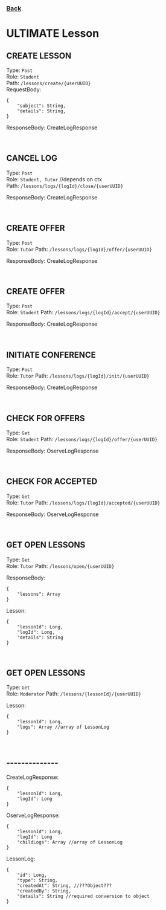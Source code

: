 ### [Back](./Main.md)

# ULTIMATE Lesson

## **CREATE LESSON**

Type: `Post`  
Role: `Student`  
Path: `/lessons/create/{userUUID}`  
RequestBody:

```
{
    "subject": String,
    "details": String,
}
```

ResponseBody: CreateLogResponse

<br>

## **CANCEL LOG**

Type: `Post`  
Role: `Student, Tutor` //depends on ctx  
Path: `/lessons/logs/{logId}/close/{userUUID}`  

ResponseBody: CreateLogResponse

<br>

## **CREATE OFFER**

Type: `Post`  
Role: `Tutor`
Path: `/lessons/logs/{logId}/offer/{userUUID}`  

ResponseBody: CreateLogResponse

<br>

## **CREATE OFFER**

Type: `Post`  
Role: `Student`
Path: `/lessons/logs/{logId}/accept/{userUUID}`  

ResponseBody: CreateLogResponse

<br>

## **INITIATE CONFERENCE**

Type: `Post`  
Role: `Tutor`
Path: `/lessons/logs/{logId}/init/{userUUID}`  

ResponseBody: CreateLogResponse

<br>

## **CHECK FOR OFFERS**

Type: `Get`  
Role: `Student`
Path: `/lessons/logs/{logId}/offer/{userUUID}`  

ResponseBody: OserveLogResponse

<br>

## **CHECK FOR ACCEPTED**

Type: `Get`  
Role: `Tutor`
Path: `/lessons/logs/{logId}/accepted/{userUUID}`  

ResponseBody: OserveLogResponse

<br>

## **GET OPEN LESSONS**

Type: `Get`  
Role: `Tutor`
Path: `/lessons/open/{userUUID}`  

ResponseBody: 

```
{
    "lessons": Array
}
```

Lesson:

```
{
    "lessonId": Long,
    "logId": Long,
    "details": String
}
```

<br>

## **GET OPEN LESSONS**

Type: `Get`  
Role: `Moderator`
Path: `/lessons/{lessonId}/{userUUID}`  

Lesson:

```
{
    "lessonId": Long,
    "logs": Array //array of LessonLog
}
```

<br>

## **--------------**

CreateLogResponse:

```
{
    "lessonId": Long,
    "logId": Long
}
```

OserveLogResponse:

```
{
    "lessonId": Long,
    "logId": Long
    "childLogs": Array //array of LessonLog
}
```

LessonLog:

```
{
    "id": Long,
    "type": String,
    "createdAt": String, //???Object???
    "createdBy": String,
    "details": String //required conversion to object
}
```